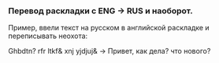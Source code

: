 ### Перевод раскладки с ENG -> RUS и наоборот.
Пример, ввели текст на русском в английской раскладке и переписывать неохота:

Ghbdtn? rfr ltkf& xnj yjdjuj& -> Привет, как дела? что нового?
